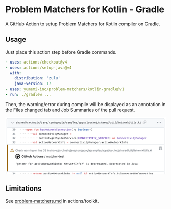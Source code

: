# Problem Matchers for Kotlin - Gradle

A GitHub Action to setup Problem Matchers for Kotlin compiler on Gradle.

## Usage

Just place this action step before Gradle commands.

```yaml
- uses: actions/checkout@v4
- uses: actions/setup-java@v4
  with:
    distribution: 'zulu'
    java-version: 17
- uses: yumemi-inc/problem-matchers/kotlin-gradle@v1
- run: ./gradlew ...
```

Then, the warning/error during compile will be displayed as an annotation in the Files changed tab and Job Summaries of the pull request.

![image](doc/image.png)

## Limitations

See [problem-matchers.md](https://github.com/actions/toolkit/blob/main/docs/problem-matchers.md#limitations) in actions/toolkit.
